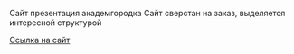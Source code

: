 Сайт презентация академгородка
Сайт сверстан на заказ, выделяется интересной структурой

<a href="https://trails-academ.netlify.app/" target="blank">Ссылка на сайт</a>
